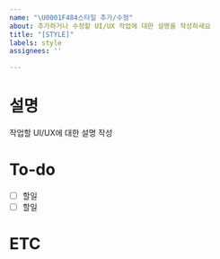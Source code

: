 ```yaml
---
name: "\U0001F484스타일 추가/수정"
about: 추가하거나 수정할 UI/UX 작업에 대한 설명을 작성하세요
title: "[STYLE]"
labels: style
assignees: ''

---
```


# 설명
작업할 UI/UX에 대한 설명 작성

# To-do
- [ ] 할일
- [ ] 할일

# ETC
